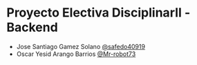 # **Proyecto Electiva DisciplinarII -Backend**
* Jose Santiago Gamez Solano [@safedo40919](https://github.com/safedo40919) 
* Oscar Yesid Arango Barrios [@Mr-robot73](https://github.com/Mr-robot73) 
